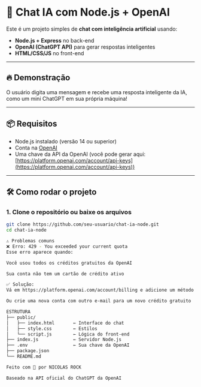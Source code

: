 # 🤖 Chat IA com Node.js + OpenAI

Este é um projeto simples de **chat com inteligência artificial** usando:

- **Node.js + Express** no back-end
- **OpenAI (ChatGPT API)** para gerar respostas inteligentes
- **HTML/CSS/JS** no front-end

---

## 🔥 Demonstração

O usuário digita uma mensagem e recebe uma resposta inteligente da IA, como um mini ChatGPT em sua própria máquina!

---

## 📦 Requisitos

- Node.js instalado (versão 14 ou superior)
- Conta na [OpenAI](https://platform.openai.com/)
- Uma chave da API da OpenAI (você pode gerar aqui: [https://platform.openai.com/account/api-keys](https://platform.openai.com/account/api-keys))

---

## 🛠️ Como rodar o projeto

### 1. Clone o repositório ou baixe os arquivos

```bash
git clone https://github.com/seu-usuario/chat-ia-node.git
cd chat-ia-node

⚠️ Problemas comuns
❌ Erro: 429 - You exceeded your current quota
Esse erro aparece quando:

Você usou todos os créditos gratuitos da OpenAI

Sua conta não tem um cartão de crédito ativo

✅ Solução:
Vá em https://platform.openai.com/account/billing e adicione um método de pagamento

Ou crie uma nova conta com outro e-mail para um novo crédito gratuito

ESTRUTURA
├── public/
│   ├── index.html       ← Interface do chat
│   ├── style.css        ← Estilos
│   └── script.js        ← Lógica do front-end
├── index.js             ← Servidor Node.js
├── .env                 ← Sua chave da OpenAI
├── package.json
└── README.md

Feito com 💙 por NICOLAS ROCK 

Baseado na API oficial do ChatGPT da OpenAI